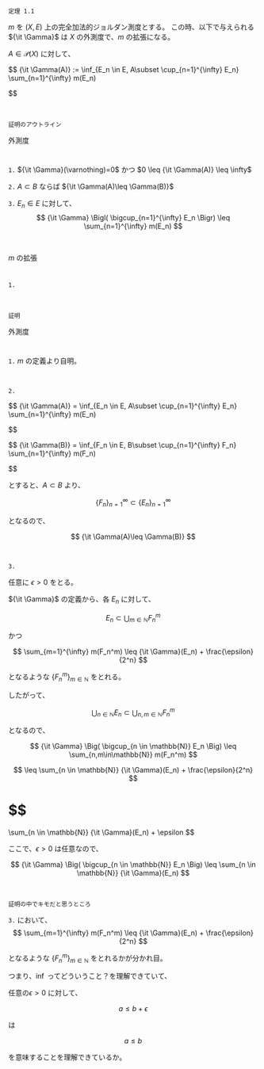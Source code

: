 
```
定理 1.1
```

$m$ を $(X, E)$ 上の完全加法的ジョルダン測度とする。
この時、以下で与えられる ${\it \Gamma}$ は $X$ の外測度で、$m$ の拡張になる。

$A \in \mathcal{P}(X)$ に対して、

$$
{\it \Gamma(A)} :=
    \inf_{E_n \in E, A\subset \cup_{n=1}^{\infty} E_n}
    \sum_{n=1}^{\infty} m(E_n)

$$

<br>


```
証明のアウトライン
```
外測度
#

```1.``` 
${\it \Gamma}(\varnothing)=0$ かつ 
$0 \leq {\it \Gamma(A)} \leq \infty$

```2.```
$A \subset B$ ならば ${\it \Gamma(A)\leq \Gamma(B)}$ 


```3.```
$E_n \in E$ に対して、
$$
{\it \Gamma} \Bigl(
    \bigcup_{n=1}^{\infty}
    E_n
    \Bigr)
\leq
\sum_{n=1}^{\infty}
    m(E_n)    
$$

<br>

$m$ の拡張
#

```1.```

<br>

```
証明
```

外測度
#

```1.```
$m$ の定義より自明。

<br>

```2.```

$$
{\it \Gamma(A)} =
    \inf_{E_n \in E, A\subset \cup_{n=1}^{\infty} E_n}
    \sum_{n=1}^{\infty} m(E_n)

$$

$$
{\it \Gamma(B)} =
    \inf_{F_n \in E, B\subset \cup_{n=1}^{\infty} F_n}
    \sum_{n=1}^{\infty} m(F_n)

$$

とすると、$A \subset B$ より、

$$
\{ F_n \}_{n=1}^{\infty}
\subset
\{ E_n \}_{n=1}^{\infty}
$$

となるので、

$$
{\it \Gamma(A)\leq \Gamma(B)}
$$



<br>

```3.```

任意に $\epsilon > 0$ をとる。

${\it \Gamma}$ の定義から、各 $E_n$ に対して、

$$
E_n
\subset
\bigcup_{m \in \mathbb{N}}
    F_n^m
$$

かつ

$$
\sum_{m=1}^{\infty}
    m(F_n^m)
\leq
{\it \Gamma}(E_n) + \frac{\epsilon}{2^n}
$$

となるような $\{F_n^m \}_{m \in \mathbb{N}}$ をとれる。

したがって、

$$
\bigcup_{n \in \mathbb{N}}
    E_n
\subset
\bigcup_{n, m \in \mathbb{N}}
    F_n^m
$$

となるので、

$$
{\it \Gamma} \Big(
    \bigcup_{n \in \mathbb{N}}
        E_n
\Big)
\leq
\sum_{n,m\in\mathbb{N}}
    m(F_n^m)
$$

$$
\leq
\sum_{n \in \mathbb{N}}
    {\it \Gamma}(E_n)
    +
    \frac{\epsilon}{2^n}
$$

$$
=
\sum_{n \in \mathbb{N}}
    {\it \Gamma}(E_n)
    +
    \epsilon
$$

ここで、$\epsilon > 0$ は任意なので、

$$
{\it \Gamma} \Big(
    \bigcup_{n \in \mathbb{N}}
        E_n
\Big)
\leq
\sum_{n \in \mathbb{N}}
    {\it \Gamma}(E_n)
$$

<br>

```
証明の中でキモだと思うところ
```
```3.``` において、
$$
\sum_{m=1}^{\infty}
    m(F_n^m)
\leq
{\it \Gamma}(E_n) + \frac{\epsilon}{2^n}
$$

となるような $\{F_n^m \}_{m \in \mathbb{N}}$ をとれるかが分かれ目。

つまり、$\inf$ ってどういうこと？を理解できていて、

任意の$\epsilon > 0$ に対して、

$$
a \leq b + \epsilon
$$

は

$$
a \leq b
$$

を意味することを理解できているか。